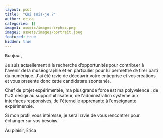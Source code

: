 ```yaml
---
layout: post
title:  "Qui suis-je ?"
author: erica
categories: []
image1: assets/images/orpheo.png
image2: assets/images/portrait.jpeg
featured: true
hidden: true
---
```


Bonjour, 

Je suis actuellement à la recherche d'opportunités pour contribuer à l'avenir de la muséographie et en particulier pour lui permettre de tirer parti du numérique. J'ai été ravie de découvrir votre entreprise et vos créations et vous présente donc cette candidature spontanée.

Chef de projet expérimentée, ma plus grande force est ma polyvalence : de l'UX design au support utilisateur, de l'administration système aux interfaces responsives, de l'éternelle apprenante à l'enseignante expérimentée.

Si mon profil vous intéresse, je serai ravie de vous rencontrer pour échanger sur vos besoins.

Au plaisir, 
Erica